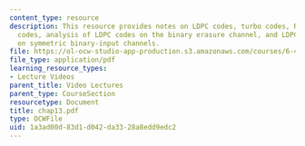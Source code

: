 ```yaml
---
content_type: resource
description: This resource provides notes on LDPC codes, turbo codes, Repeat-accumulate
  codes, analysis of LDPC codes on the binary erasure channel, and LDPC code analysis
  on symmetric binary-input channels.
file: https://ol-ocw-studio-app-production.s3.amazonaws.com/courses/6-451-principles-of-digital-communication-ii-spring-2005/1a3ad00d83d1d042da3328a8edd9edc2_chap13.pdf
file_type: application/pdf
learning_resource_types:
- Lecture Videos
parent_title: Video Lectures
parent_type: CourseSection
resourcetype: Document
title: chap13.pdf
type: OCWFile
uid: 1a3ad00d-83d1-d042-da33-28a8edd9edc2
---
```

